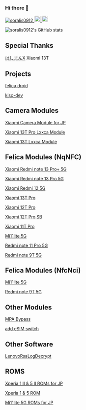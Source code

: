 ### Hi there 👋

<p align="left"> 
  <a href="https://github.com/yutkat/soralis0912/">
    <img src="https://komarev.com/ghpvc/?username=soralis0912" alt="soralis0912" />
  </a>
  <a href="http://twitter.com/soralis_0912">
    <img height="20" src="https://img.shields.io/twitter/follow/soralis_0912?label=Twitter&logo=twitter&style=flat" />
  </a>
  <a href="https://github.com/soralis0912">
    <img height="20" src="https://img.shields.io/github/followers/soralis0912?label=follow&logo=github&style=flat" />
  </a>
</p>

![soralis0912's GitHub stats](https://github-readme-stats.vercel.app/api?username=soralis0912&show_icons=true)

## Special Thanks

[はしまんX](https://github.com/bakunetsuuuuu) Xiaomi 13T

## Projects

[felica droid](https://github.com/felica-droid)

[kiso-dev](https://sourceforge.net/projects/kiso-dev/)

## Camera Modules

[Xiaomi Camera Module for JP](https://github.com/soralis0912/xiaomi-camera-mod)

[Xiaomi 13T Pro Lxxca Module](https://github.com/soralis0912/corot-lxxca-enabler)

[Xiaomi 13T Lxxca Module](https://github.com/soralis0912/XIG04-lxxca-enabler)


## Felica Modules (NqNFC)

[Xiaomi Redmi note 13 Pro+ 5G](https://github.com/soralis0912/magisk-module-zircon-jp-felica)

[Xiaomi Redmi note 13 Pro 5G](https://github.com/soralis0912/magisk-module-XIG05-jp-felica)

[Xiaomi Redmi 12 5G](https://github.com/soralis0912/magisk-module-sky-jp-felica)

[Xiaomi 13T Pro](https://github.com/soralis0912/magisk-module-corot-jp-felica)

[Xiaomi 12T Pro](https://github.com/soralis0912/magisk-module-diting-jp-felica)

[Xiaomi 12T Pro SB](https://github.com/soralis0912/magisk-module-A201XM-jp-felica)

[Xiaomi 11T Pro](https://github.com/soralis0912/magisk-module-vili-jp-felica)

[Mi11lite 5G](https://github.com/soralis0912/magisk-module-renoir-jp-felica)

[Redmi note 11 Pro 5G](https://github.com/soralis0912/magisk-module-veux-jp-felica)

[Redmi note 9T 5G](https://github.com/soralis0912/magisk-module-canong-jp-felica)

## Felica Modules (NfcNci)

[Mi11lite 5G](https://github.com/soralis0912/magisk-module-renoir-jp-felica-aosp)

[Redmi note 9T 5G](https://github.com/soralis0912/magisk-module-canong-jp-felica-aosp)

## Other Modules

[MPA Bypass](https://github.com/soralis0912/mpa-bypass)

[add eSIM switch](https://github.com/soralis0912/esimdisabler/)

## Other Software

[LenovoRsaLogDecrypt](https://github.com/soralis0912/LenovoRsaLogDecrypt)

## ROMS
[Xperia 1 Ⅱ & 5 Ⅱ ROMs for JP](https://github.com/Sony-edo-felica-development/)

[Xperia 1  & 5  ROM](https://github.com/Sony-kumano-development/)

[Mi11lite 5G ROMs for JP](https://github.com/xiaomi-renoir-felica-development/)



